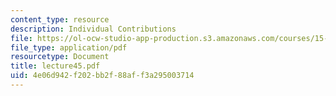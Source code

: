 ```yaml
---
content_type: resource
description: Individual Contributions
file: https://ol-ocw-studio-app-production.s3.amazonaws.com/courses/15-351-managing-the-innovation-process-fall-2002/4e06d942f202bb2f88aff3a295003714_lecture45.pdf
file_type: application/pdf
resourcetype: Document
title: lecture45.pdf
uid: 4e06d942-f202-bb2f-88af-f3a295003714
---
```

